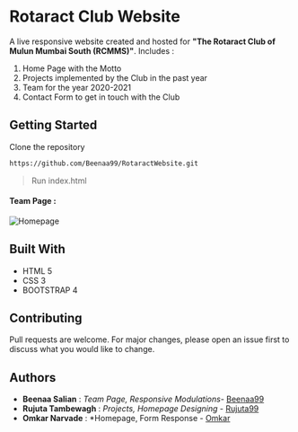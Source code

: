 # Rotaract Club Website
A live responsive website created and hosted for **"The Rotaract Club of Mulun Mumbai South (RCMMS)"**.
Includes :
1. Home Page with the Motto
2. Projects implemented by the Club in the past year
3. Team for the year 2020-2021
4. Contact Form to get in touch with the Club

## Getting Started

Clone the repository 

```bash
https://github.com/Beenaa99/RotaractWebsite.git
```
> Run index.html

#### Team Page :

![Homepage](https://user-images.githubusercontent.com/41384994/87474216-669d1a80-c640-11ea-8107-ef9b86898069.png)



## Built With

- HTML 5
- CSS 3
- BOOTSTRAP 4

## Contributing

Pull requests are welcome. 
For major changes, please open an issue first to discuss what you would like to change.

## Authors
  - **Beenaa Salian** : *Team Page, Responsive Modulations*-  [Beenaa99](https://github.com/Beenaa99)
  - **Rujuta Tambewagh**  : *Projects, Homepage Designing* - [Rujuta99](https://github.com/Rujuta99)
  - **Omkar Narvade**  : *Homepage, Form Response - [Omkar](https://github.com/1483369)
